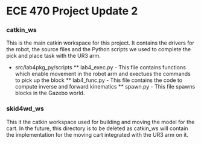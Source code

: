 # ECE 470 Project Update 2 #

### catkin_ws ###

This is the main catkin workspace for this project. It contains the drivers for the robot, the source files and the Python scripts we used to complete the pick and place task with the UR3 arm.  

* src/lab4pkg_py/scripts
** lab4_exec.py - This file contains functions which enable movement in the robot arm and exectues the commands to pick up the block
** lab4_func.py - This file contains the code to compute inverse and forward kinematics
** spawn.py - This file spawns blocks in the Gazebo world.

### skid4wd_ws ###

This it the catkin workspace used for building and moving the model for the cart. In the future, this directory is to be deleted as catkin_ws will contain the implementation for the moving cart integrated with the UR3 arm on it.


